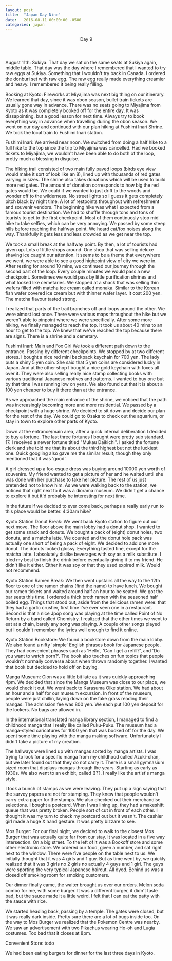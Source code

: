 ```yaml
---
layout: post
title:  "Japan Day Nine"
date:   2016-08-11 00:00:00 -0500
categories: japan
---
```

<header>
	Day 9
</header>
August 11th:
Sukiya:
That day we sat on the same seats at Sukiya again, middle table. That day was the day where I remembered that I wanted to try raw eggs at Sukiya. Something that I wouldn't try back in Canada. I ordered the donburi set with raw egg. The raw egg really made everything creamier and heavy. I remembered it being really filling. 

Booking at Kyoto:
Fireworks at Miyajima was next big thing on our itinerary. We learned that day, since it was obon season, bullet train tickets are usually gone way in advance. There was no seats going to Miyajima from Kyoto as it was completely booked off for the entire day. It was dissapointing, but a good lesson for next time. Always try to book everything way in advance when travelling during the obon season. We went on our day and continued with our plan hiking at Fushimi Inari Shrine. We took the local train to Fushimi Inari station. 

Fushimi Inari:
We arrived near noon. We switched from doing a half hike to a full hike to the top since the trip to Miyajima was cancelled. Had we booked tickets to Miyajima, we wouldn't have been able to do both of the loop, pretty much a blessing in disguise. 

The hiking trail consisted of two main fully paved loops (birds eye view would make it sort of look like an 8), lined up with thousands of red gates varying in sizes. The shrine also takes donations which will be used to build more red gates. The amount of donation corresponds to how big the red gates would be. We could if we wanted to just drift to the woods and wonder off to the wilderness. No street lights so I guess it gets completely pitch black by night time. A lot of restpoints throughout with refreshment and souvenir vendors. The beginning hike was what I expected from a famous tourist destination. We had to shuffle through tons and tons of tourists to get to the first checkpoint. Most of them continuosly stop mid hike to take selfies, which can be very annoying. We passed by some steep hills before reaching the halfway point. We heard cat/fox noises along the way. Thankfully it gets less and less crowded as we get near the top. 

We took a small break at the halfway point. By then, a lot of tourists had given up. Lots of little shops around. One shop that was selling deluxe shaving ice caught our attention. It seems to be a theme that everywhere we went, we were able to see a good highpoint view of city we were in. After resting for around 10 mins, we continued our journey through the second part of the loop. Every couple minutes we would pass a new checkpoint. Sometimes we would pass by little purification shrines and what looked like cemetaries. We stopped at a shack that was selling thin wafers filled with matcha ice cream called monaka. Similar to the Korean fish wafer covered ice cream but with thinner wafer layer. It cost 200 yen. The matcha flavour tasted strong. 

I realized that parts of the trail branches off and loops around the other. We were almost lost once. There were various maps throughout the hike but we weren't able to pinpoint where we were specifically. After some more hiking, we finally managed to reach the top. It took us about 40 mins to an hour to get to the top. We knew that we've reached the top because there are signs. There is a shrine and a cemetary.

Fushimi Inari: Main and Fox Girl
We took a different path down to the entrance. Passing by different checkpoints. We stopped by at two different stores. I bought a nice red mini backpack keychain for 700 yen. The lady puts a shiny 5 yen coin. She said that 5 yen coins are considered lucky in Japan. And at the other shop I bought a nice gold keychain with foxes all over it. They were also selling really nice stamp collecting books with various traditional Japanese motives and patterns. I wanted to buy one but by that time I was running low on yens. We also found out that it is about a 100 yen cheaper to buy it there than at the entrance. 

As we approached the main entrance of the shrine, we noticed that the path was increasingly becoming more and more residential. We passed by a checkpoint with a huge shrine. We decided to sit down and decide our plan for the rest of the day. We could go to Osaka to check out the aquarium, or stay in town to explore other parts of Kyoto.

Down at the entrance/main area, after a quick internal deliberation I decided to buy a fortune. The last three fortunes I bought were pretty sub standard. 17. I received a newer fortune titled "Mukau Daikichi". I asked the fortune clerk and she told me that its about the third highest but not the luckiest one. Quick googling also gave me the similar result; though they only mentioned that it was 'good'.

A girl dressed up a fox-esque dress was buying around 10000 yen worth of souvenirs. My friend wanted to get a picture of her and he waited until she was done with her purchase to take her picture. The rest of us just pretended not to know him. As we were walking back to the station, we noticed that right next to it was a diorama museum. We didn't get a chance to explore it but it'd probably be interesting for next time.

In the future if we decided to ever come back, perhaps a really early run to this place would be better. 4:30am hike?

Kyoto Station Donut Break:
We went back Kyoto station to figure out our next move. The floor above the main lobby had a donut shop. I wanted to get some snack and donuts. We bought a pack of (eight) donut holes, two donuts, and a matcha latte. We counted and the donut hole pack was actually one short of being a pack of eight. We decided to add one more donut. The donuts looked glossy. Everything tasted fine, except for the matcha latte. I absolutely dislike beverages with soy as a milk substitute. I tried my best to finish the drink before eventually giving it to my friend. He didn't like it either. Either it was soy or that they used expired milk. Would not recommend.

Kyoto Station Ramen Break:
We then went upstairs all the way to the 12th floor to one of the ramen chains (find the name) to have lunch. We bought our ramen tickets and waited around half an hour to be seated. We got the bar seats this time. I ordered a thick broth ramen with the seasoned half boiled egg. Things that stood out, aside from the delicious ramen were: that they had a garlic crusher, first time I've ever seen one in a restaurant. Second is that a nice Jpop song was playing at the time called Point of No Return by a band called Chemistry. I realized that the other times we went to eat at a chain, barely any song was playing. A couple other songs played but I couldn't remember the lyrics well enough to find it online. 

Kyoto Station Bookstore:
We found a bookstore down from the main lobby. We also found a nifty 'simple' English phrases book for Japanese people. They had convenient phrases such as 'Hello', 'Can I get a refill?', and 'Do you want to watch porn?'. The book also touches on fun topics that people wouldn't normally converse about when thrown randomly together. I wanted that book but decided to hold off on buying.

Manga Museum:
Gion was a little bit late as it was quickly approaching 4pm. We decided that since the Manga Museum was close to our place, we would check it out. We went back to Karasuma Oike station. We had about an hour and a half for our museum excursion. In front of the museum, people were just chillin, laying down on the fake grass reading their mangas. The admission fee was 800 yen. We each put 100 yen deposit for the lockers. No bags are allowed in. 

In the international translated manga library section, I managed to find a childhood manga that I really like called Puku-Puku. The museum had a manga-styled caricatures for 1000 yen that was booked off for the day. We spent some time playing with the manga making software. Unfortunately I didn't take a picture of my creation. 

The hallways were lined up with mangas sorted by manga artists. I was trying to look for a specific manga from my childhood called Azuki-chan, but we later found out that they do not carry it. There is a small gymnasium sized room that displays mangas through the years. Starting as early as 1930s. We also went to an exhibit, called ()??. I really like the artist's manga style. 

I took a bunch of stamps as we were leaving. They put up a sign saying that the survey papers are not for stamping. They knew that people wouldn't carry extra paper for the stamps. We also checked out their merchandise selections. I bought a postcard. When I was lining up, they had a makeshift queue that was pretty broken. People sort of cut in front of each other. I thought it was my turn to check my postcard out but it wasn't. The cashier girl made a huge X hand gesture. It was pretty bizzare to see.

Mos Burger:
For our final night, we decided to walk to the closest Mos Burger that was actually quite far from our stay. It was located in a five way intersection. On a big street. To the left of it was a Bookoff store and some other electronic store. We ordered our food, given a number, and sat right next to the window. There were five people on the table next to us. We initially thought that it was 4 girls and 1 guy. But as time went by, we quickly realized that it was 3 girls no 2 girls no actually 4 guys and 1 girl. The guys were sporting the very typical Japanese haircut. All dyed. Behind us was a closed off smoking room for smoking customers.

Our dinner finally came, the waiter brought us over our orders. Melon soda combo for me, with some burger. It was a different burger, it didn't taste bad, but the sauce made it a little weird. I felt that I can eat the patty with the sauce with rice. 

We started heading back, passing by a temple. The gates were closed, but it was really dark inside. Pretty sure there are a lot of bugs inside too. On the way to Mos Burger we realized that the Pokemon Centre was nearby. We saw an advertisement with two Pikachus wearing Ho-oh and Lugia costumes. Too bad that it closes at 8pm. 

Convenient Store:
todo

We had been eating burgers for dinner for the last three days in Kyoto. 